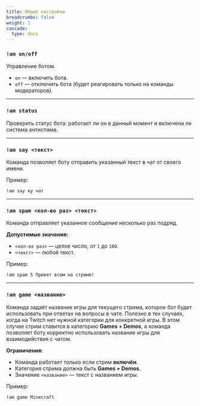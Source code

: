 ```yaml
---
title: Общие настройки
breadcrumbs: false
weight: 1
cascade:
  type: docs
---
```


### `!am on/off`
Управление ботом.
- `on` — включить бота.
- `off` — отключить бота (будет реагировать только на команды модераторов).

---

### `!am status`
Проверить статус бота: работает ли он в данный момент и включена ли система антиспама.

---

### `!am say <текст>`
Команда позволяет боту отправить указанный текст в чат от своего имени.

Пример:
```text
!am say ку чат
```

---

### `!am spam <кол-во раз> <текст>`
Команда отправляет указанное сообщение несколько раз подряд.

**Допустимые значения:**
- `<кол-во раз>` — целое число, от `1` до `100`.
- `<текст>` — любой текст.

Пример:
```text
!am spam 5 Привет всем на стриме!
```

---

### `!am game <название>`
Команда задаёт название игры для текущего стрима, которое бот будет использовать при ответах на вопросы в чате. 
Полезно в тех случаях, когда на Twitch нет нужной категории для конкретной игры. В этом случае стрим ставится 
в категорию **Games + Demos**, а команда позволяет боту корректно использовать название игры для взаимодействия с чатом.

**Ограничения:**
- Команда работает только если стрим **включён**.
- Категория стрима должна быть **Games + Demos**.
- Значение `<название>` — текст с названием игры.

Пример:
```text
!am game Minecraft
```

